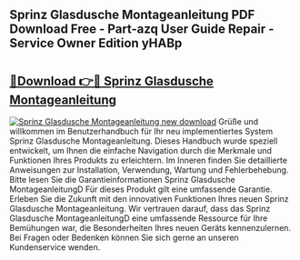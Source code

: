 ## Sprinz Glasdusche Montageanleitung PDF Download Free - Part-azq User Guide Repair - Service Owner Edition yHABp

# <h2><a href="http://df8jc0.blite.top/?on=Sprinz+Glasdusche+Montageanleitung">🔗Download 👉🔴 Sprinz Glasdusche Montageanleitung</a></h2>

[![Sprinz Glasdusche Montageanleitung new download](https://i.imgur.com/lujVjoI.png)](http://df8jc0.blite.top/?on=Sprinz+Glasdusche+Montageanleitung)
Grüße und willkommen im Benutzerhandbuch für Ihr neu implementiertes System Sprinz Glasdusche Montageanleitung. Dieses Handbuch wurde speziell entwickelt, um Ihnen die einfache Navigation durch die Merkmale und Funktionen Ihres Produkts zu erleichtern. Im Inneren finden Sie detaillierte Anweisungen zur Installation, Verwendung, Wartung und Fehlerbehebung. Bitte lesen Sie die Garantieinformationen Sprinz Glasdusche MontageanleitungD Für dieses Produkt gilt eine umfassende Garantie. Erleben Sie die Zukunft mit den innovativen Funktionen Ihres neuen Sprinz Glasdusche Montageanleitung. Wir vertrauen darauf, dass das Sprinz Glasdusche MontageanleitungD eine umfassende Ressource für Ihre Bemühungen war, die Besonderheiten Ihres neuen Geräts kennenzulernen. Bei Fragen oder Bedenken können Sie sich gerne an unseren Kundenservice wenden.
